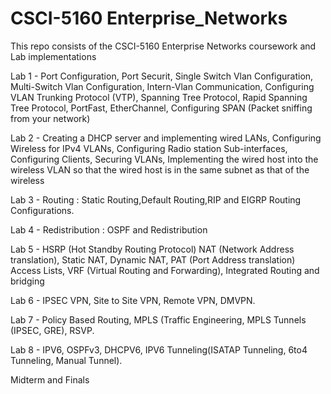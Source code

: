# CSCI-5160 Enterprise_Networks
This repo consists of the CSCI-5160 Enterprise Networks coursework and Lab implementations

Lab 1 - Port Configuration, 
        Port Securit, 
        Single Switch Vlan Configuration, 
        Multi-Switch Vlan Configuration, 
        Intern-Vlan Communication,
        Configuring VLAN Trunking Protocol (VTP),
        Spanning Tree Protocol, 
        Rapid Spanning Tree Protocol, 
        PortFast,
        EtherChannel,
        Configuring SPAN (Packet sniffing from your network)

Lab 2 - Creating a DHCP server and implementing wired LANs,
        Configuring Wireless for IPv4 VLANs,
        Configuring Radio station Sub-interfaces,
        Configuring Clients,
        Securing VLANs,
        Implementing the wired host into the wireless VLAN so that the wired host is in the same subnet as that of the wireless

Lab 3 - Routing : Static Routing,Default Routing,RIP and EIGRP Routing Configurations.

Lab 4 - Redistribution : OSPF and Redistribution

Lab 5 -   HSRP (Hot Standby Routing Protocol)
          NAT (Network Address translation),
          Static NAT,
          Dynamic NAT,
          PAT (Port Address translation)
          Access Lists,
          VRF (Virtual Routing and Forwarding),
          Integrated Routing and bridging

Lab 6 - IPSEC VPN,
        Site to Site VPN,
        Remote VPN,
        DMVPN.

Lab 7 - Policy Based Routing,
        MPLS (Traffic Engineering, MPLS Tunnels (IPSEC, GRE),
        RSVP.

Lab 8 - IPV6,
        OSPFv3,
        DHCPV6,
        IPV6 Tunneling(ISATAP Tunneling, 6to4 Tunneling, Manual Tunnel).

Midterm and Finals


        

